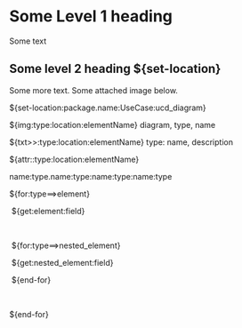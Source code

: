 # Some Level 1 heading

Some text

## Some level 2 heading ${set-location}

Some more text. Some attached image below.

${set-location:package.name:UseCase:ucd_diagram}

${img:type:location:elementName} diagram, type, name

${txt>>:type:location:elementName} type: name, description

${attr::type:location:elementName}



name:type.name:type:name:type:name:type

${for:type==>element}

​	${get:element:field}

​	

​	${for:type==>nested_element}

​			${get:nested_element:field}

​	${end-for}

​	

${end-for}